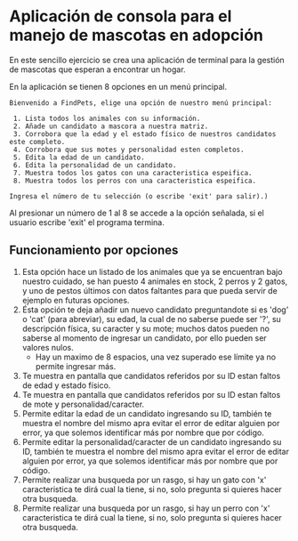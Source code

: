 # Aplicación de consola para el manejo de mascotas en adopción

En este sencillo ejercicio se crea una aplicación de terminal para la gestión de mascotas que esperan a encontrar un hogar.

En la aplicación se tienen 8 opciones en un menú principal.

```shell
Bienvenido a FindPets, elige una opción de nuestro menú principal:

 1. Lista todos los animales con su información.
 2. Añade un candidato a mascora a nuestra matriz.
 3. Corrobora que la edad y el estado físico de nuestros candidatos este completo.
 4. Corrobora que sus motes y personalidad esten completos.
 5. Edita la edad de un candidato.
 6. Edita la personalidad de un candidato.
 7. Muestra todos los gatos con una caracteristica espeifica.
 8. Muestra todos los perros con una caracteristica espeifica.

Ingresa el número de tu selección (o escribe 'exit' para salir).)
```

Al presionar un número de 1 al 8 se accede a la opción señalada, si el usuario escribe 'exit' el programa termina.

## Funcionamiento por opciones

1. Esta opción hace un listado de los animales que ya se encuentran bajo nuestro cuidado, se han puesto 4 animales en stock, 2 perros y 2 gatos, y uno de pestos últimos con datos faltantes para que pueda servir de ejemplo en futuras opciones.
2. Ésta opción te deja añadir un nuevo candidato preguntandote si es 'dog' o 'cat' (para abreviar), su edad, la cual de no saberse puede ser '?', su descripción física, su caracter y su mote; muchos datos pueden no saberse al momento de ingresar un candidato, por ello pueden ser valores nulos.
    - Hay un maximo de 8 espacios, una vez superado ese límite ya no permite ingresar más.
3. Te muestra en pantalla que candidatos referidos por su ID estan faltos de edad y estado físico.
4. Te muestra en pantalla que candidatos referidos por su ID estan faltos de mote y personalidad/caracter.
5. Permite editar la edad de un candidato ingresando su ID, también te muestra el nombre del mismo apra evitar el error de editar alguien por error, ya que solemos identificar más por nombre que por código.
6. Permite editar la personalidad/caracter de un candidato ingresando su ID, también te muestra el nombre del mismo apra evitar el error de editar alguien por error, ya que solemos identificar más por nombre que por código.
7. Permite realizar una busqueda por un rasgo, si hay un gato con 'x' caracteristica te dirá cual la tiene, si no, solo pregunta si quieres hacer otra busqueda.
8. Permite realizar una busqueda por un rasgo, si hay un perro con 'x' caracteristica te dirá cual la tiene, si no, solo pregunta si quieres hacer otra busqueda.
